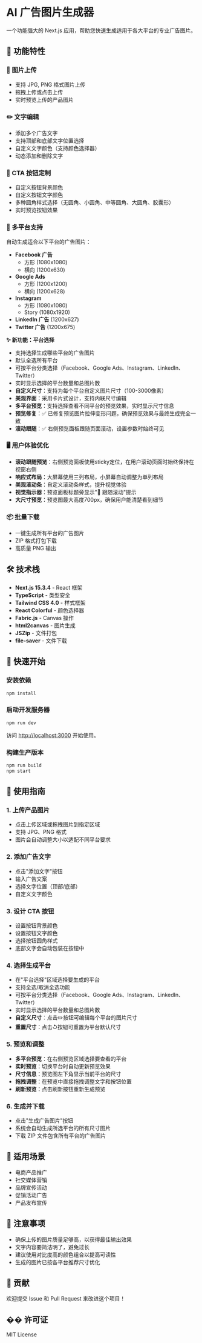 # AI 广告图片生成器

一个功能强大的 Next.js 应用，帮助您快速生成适用于各大平台的专业广告图片。

## 🚀 功能特性

### 📸 图片上传
- 支持 JPG, PNG 格式图片上传
- 拖拽上传或点击上传
- 实时预览上传的产品图片

### ✏️ 文字编辑
- 添加多个广告文字
- 支持顶部和底部文字位置选择
- 自定义文字颜色（支持颜色选择器）
- 动态添加和删除文字

### 🎨 CTA 按钮定制
- 自定义按钮背景颜色
- 自定义按钮文字颜色
- 多种圆角样式选择（无圆角、小圆角、中等圆角、大圆角、胶囊形）
- 实时预览按钮效果

### 📱 多平台支持
自动生成适合以下平台的广告图片：

- **Facebook 广告**
  - 方形 (1080x1080)
  - 横向 (1200x630)
- **Google Ads**
  - 方形 (1200x1200)
  - 横向 (1200x628)
- **Instagram**
  - 方形 (1080x1080)
  - Story (1080x1920)
- **LinkedIn 广告** (1200x627)
- **Twitter 广告** (1200x675)

**✨ 新功能：平台选择**
- 支持选择生成哪些平台的广告图片
- 默认全选所有平台
- 可按平台分类选择（Facebook、Google Ads、Instagram、LinkedIn、Twitter）
- 实时显示选择的平台数量和总图片数
- **自定义尺寸**：支持为每个平台自定义图片尺寸（100-3000像素）
- **美观界面**：采用卡片式设计，支持内联尺寸编辑
- **多平台预览**：支持选择查看不同平台的预览效果，实时显示尺寸信息
- **预览修复**：✅ 已修复预览图片拉伸变形问题，确保预览效果与最终生成完全一致
- **滚动跟随**：✅ 右侧预览面板跟随页面滚动，设置参数时始终可见

### 🖥️ 用户体验优化
- **滚动跟随预览**：右侧预览面板使用sticky定位，在用户滚动页面时始终保持在视窗右侧
- **响应式布局**：大屏幕使用三列布局，小屏幕自动调整为单列布局
- **美观滚动条**：自定义滚动条样式，提升视觉体验
- **视觉指示器**：预览面板标题旁显示"📌 跟随滚动"提示
- **大尺寸预览**：预览图最大高度700px，确保用户能清楚看到细节

### 📦 批量下载
- 一键生成所有平台的广告图片
- ZIP 格式打包下载
- 高质量 PNG 输出

## 🛠️ 技术栈

- **Next.js 15.3.4** - React 框架
- **TypeScript** - 类型安全
- **Tailwind CSS 4.0** - 样式框架
- **React Colorful** - 颜色选择器
- **Fabric.js** - Canvas 操作
- **html2canvas** - 图片生成
- **JSZip** - 文件打包
- **file-saver** - 文件下载

## 🚀 快速开始

### 安装依赖
```bash
npm install
```

### 启动开发服务器
```bash
npm run dev
```

访问 [http://localhost:3000](http://localhost:3000) 开始使用。

### 构建生产版本
```bash
npm run build
npm start
```

## 📖 使用指南

### 1. 上传产品图片
- 点击上传区域或拖拽图片到指定区域
- 支持 JPG、PNG 格式
- 图片会自动调整大小以适配不同平台要求

### 2. 添加广告文字
- 点击"添加文字"按钮
- 输入广告文案
- 选择文字位置（顶部/底部）
- 自定义文字颜色

### 3. 设计 CTA 按钮
- 设置按钮背景颜色
- 设置按钮文字颜色
- 选择按钮圆角样式
- 底部文字会自动包装在按钮中

### 4. 选择生成平台
- 在"平台选择"区域选择要生成的平台
- 支持全选/取消全选功能
- 可按平台分类选择（Facebook、Google Ads、Instagram、LinkedIn、Twitter）
- 实时显示选择的平台数量和总图片数
- **自定义尺寸**：点击✏️按钮可编辑每个平台的图片尺寸
- **重置尺寸**：点击↺按钮可重置为平台默认尺寸

### 5. 预览和调整
- **多平台预览**：在右侧预览区域选择要查看的平台
- **实时预览**：切换平台时自动更新预览效果
- **尺寸信息**：预览图左下角显示当前平台的尺寸
- **拖拽调整**：在预览中直接拖拽调整文字和按钮位置
- **刷新预览**：点击刷新按钮重新生成预览

### 6. 生成并下载
- 点击"生成广告图片"按钮
- 系统会自动生成所选平台的所有尺寸图片
- 下载 ZIP 文件包含所有平台的广告图片

## 🎯 适用场景

- 电商产品推广
- 社交媒体营销
- 品牌宣传活动
- 促销活动广告
- 产品发布宣传

## 📝 注意事项

- 确保上传的图片质量足够高，以获得最佳输出效果
- 文字内容要简洁明了，避免过长
- 建议使用对比度高的颜色组合以提高可读性
- 生成的图片已按各平台推荐尺寸优化

## 🤝 贡献

欢迎提交 Issue 和 Pull Request 来改进这个项目！

## �� 许可证

MIT License
